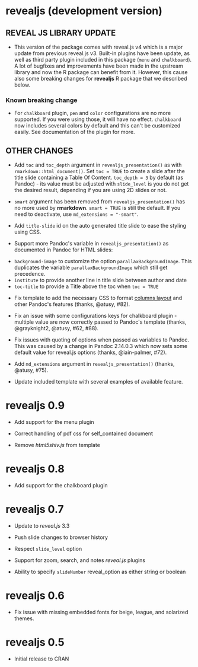 # revealjs (development version)

## REVEAL JS LIBRARY UPDATE

- This version of the package comes with reveal.js v4 which is a major update from previous reveal.js v3. Built-in plugins have been update, as well as third party plugin included in this package (`menu` and `chalkboard`). A lot of bugfixes and improvements have been made in the upstream library and now the R package can benefit from it. However, this cause also some breaking changes for **revealjs** R package that we described below.

### Known breaking change

- For `chalkboard` plugin, `pen` and `color` configurations are no more supported. If you were using those, it will have no effect. `chalkboard` now includes several colors by default and this can't be customized easily. See documentation of the plugin for more.

## OTHER CHANGES

- Add `toc` and `toc_depth` argument in `revealjs_presentation()` as with `rmarkdown::html_document()`. Set `toc = TRUE` to create a slide after the title slide containing a Table Of Content. `toc_depth = 3` by default (as Pandoc) - its value must be adjusted with `slide_level` is you do not get the desired result, depending if you are using 2D slides or not.

- `smart` argument has been removed from `revealjs_presentation()` has no more used by **rmarkdown**. `smart = TRUE` is still the default. If you need to deactivate, use `md_extensions = "-smart"`.

- Add `title-slide` id on the auto generated title slide to ease the styling using CSS.

- Support more Pandoc's variable in `revealjs_presentation()` as documented in Pandoc for HTML slides:
* `background-image` to customize the option `parallaxBackgroundImage`. This duplicates the variable `parallaxBackgroundImage` which still get precedence.
* `institute` to provide another line in title slide between author and date
* `toc-title` to provide a Title above the toc when `toc = TRUE`

- Fix template to add the necessary CSS to format [columns layout](https://pandoc.org/MANUAL.html#columns) and other Pandoc's features (thanks, @atusy, #82).

- Fix an issue with some configurations keys for chalkboard plugin - multiple value are now correctly passed to Pandoc's template (thanks, @grayknight2, @atusy, #62, #88).

- Fix issues with quoting of options when passed as variables to Pandoc. This was caused by a change in Pandoc 2.14.0.3 which now sets some default value for reveal.js options (thanks, @iain-palmer, #72).

- Add `md_extensions` argument in `revealjs_presentation()` (thanks, @atusy, #75).

- Update included template with several examples of available feature. 

# revealjs 0.9

- Add support for the menu plugin

- Correct handling of pdf css for self_contained document

- Remove _html5shiv.js_ from template


# revealjs 0.8

- Add support for the chalkboard plugin


# revealjs 0.7

- Update to _reveal.js_ 3.3

- Push slide changes to browser history

- Respect `slide_level` option

- Support for zoom, search, and notes _reveal.js_ plugins

- Ability to specify `slideNumber` reveal_option as either string or boolean


# revealjs 0.6

- Fix issue with missing embedded fonts for beige, league, and 
  solarized themes.


# revealjs 0.5

- Initial release to CRAN
